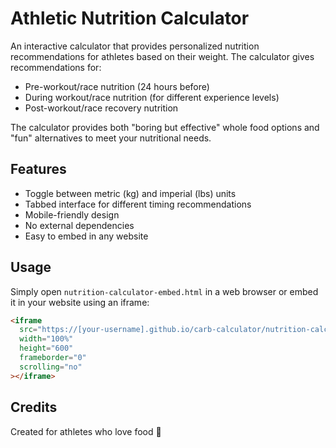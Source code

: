 # Athletic Nutrition Calculator

An interactive calculator that provides personalized nutrition recommendations for athletes based on their weight. The calculator gives recommendations for:

- Pre-workout/race nutrition (24 hours before)
- During workout/race nutrition (for different experience levels)
- Post-workout/race recovery nutrition

The calculator provides both "boring but effective" whole food options and "fun" alternatives to meet your nutritional needs.

## Features

- Toggle between metric (kg) and imperial (lbs) units
- Tabbed interface for different timing recommendations
- Mobile-friendly design
- No external dependencies
- Easy to embed in any website

## Usage

Simply open `nutrition-calculator-embed.html` in a web browser or embed it in your website using an iframe:

```html
<iframe 
  src="https://[your-username].github.io/carb-calculator/nutrition-calculator-embed.html" 
  width="100%" 
  height="600" 
  frameborder="0"
  scrolling="no"
></iframe>
```

## Credits

Created for athletes who love food 💪 